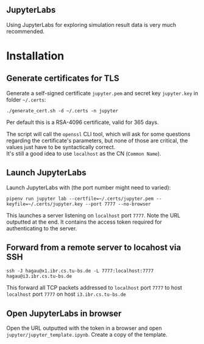 ## JupyterLabs

Using JupyterLabs for exploring simulation result data is very much recommended.


# Installation

## Generate certificates for TLS
Generate a self-signed certificate `jupyter.pem` and secret key `jupyter.key` in folder `~/.certs`:  
```
./generate_cert.sh -d ~/.certs -n jupyter
```
Per default this is a RSA-4096 certificate, valid for 365 days.

The script will call the `openssl` CLI tool, which will ask for some questions
regarding the certificate's parameters, but none of those are critical, the
values just have to be syntactically correct.  
It's still a good idea to use `localhost` as the CN (`Common Name`).


## Launch JupyterLabs
Launch JupyterLabs with (the port number might need to varied):  
```
pipenv run jupyter lab --certfile=~/.certs/jupyter.pem --keyfile=~/.certs/jupyter.key --port 7777 --no-browser
```
This launches a server listening on `localhost` port `7777`.
Note the URL outputted at the end. It contains the access token required for
authenticating to the server.


## Forward from a remote server to locahost via SSH
```
ssh -J hagau@x1.ibr.cs.tu-bs.de -L 7777:localhost:7777 hagau@i3.ibr.cs.tu-bs.de
```
This forward all TCP packets addressed to `localhost` port `7777` to host `localhost` port `7777` on host `i3.ibr.cs.tu-bs.de`


## Open JupyterLabs in browser

Open the URL outputted with the token in a browser and open
`jupyter/jupyter_template.ipynb`.
Create a copy of the template.

